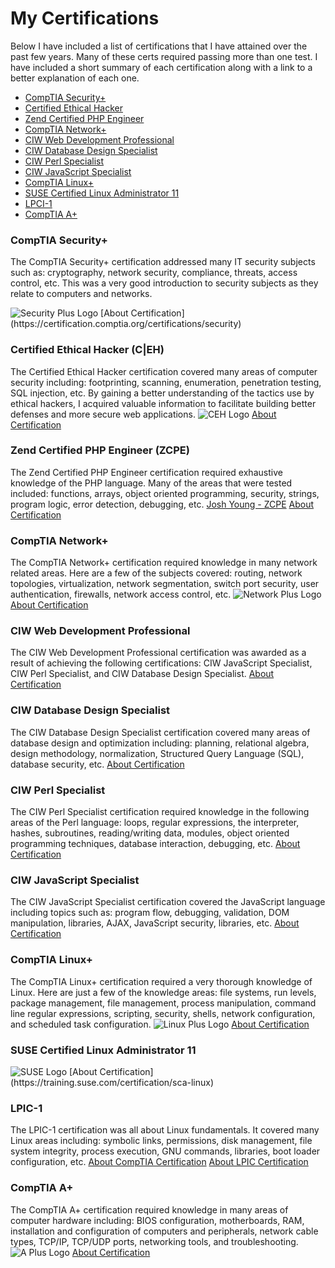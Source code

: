 # My Certifications

Below I have included a list of certifications that I have attained over the past few years.
Many of these certs required passing more than one test. I have included a short summary of each certification along with a link to a better explanation of each one.

* <a href='#security'>CompTIA Security+</a>
* <a href='#ceh'>Certified Ethical Hacker</a>
* <a href='#pce'>Zend Certified PHP Engineer</a>
* <a href='#network'>CompTIA Network+</a>
* <a href='#professional'>CIW Web Development Professional</a>
* <a href='#database'>CIW Database Design Specialist</a>
* <a href='#perl'>CIW Perl Specialist</a>
* <a href='#javascript'>CIW JavaScript Specialist</a>
* <a href='#linux'>CompTIA Linux+</a>
* <a href='#suse'>SUSE Certified Linux Administrator 11</a>
* <a href='#lpci'>LPCI-1</a>
* <a href='#aplus'>CompTIA A+</a>

### <a name='security'></a>CompTIA Security+

The CompTIA Security+ certification addressed many IT security subjects such as: cryptography, network security, compliance, threats, access control, etc. This was a very good introduction to security subjects as they relate to computers and networks.

<img className='cert-logo' alt='Security Plus Logo' src='certs/resized/SecurityPlus_Logo_Certified_CE.png' />
[About Certification](https://certification.comptia.org/certifications/security)

### <a name='ceh'></a>Certified Ethical Hacker (C|EH)
The Certified Ethical Hacker certification covered many areas of computer security including: footprinting, scanning, enumeration, penetration testing, SQL injection, etc. By gaining a better understanding of the tactics use by ethical hackers, I acquired valuable information to facilitate building better defenses and more secure web applications.
<img className='cert-logo' alt='CEH Logo' src='images/certs/resized/CEH_logo.gif' />
[About Certification](https://www.eccouncil.org/Certification/certified-ethical-hacker)

### <a name='pce'></a>Zend Certified PHP Engineer (ZCPE)
The Zend Certified PHP Engineer certification required exhaustive knowledge of the PHP language. Many of the areas that were tested included: functions, arrays, object oriented programming, security, strings, program logic, error detection, debugging, etc.
[Josh Young - ZCPE](https://www.zend.com/en/yellow-pages/ZEND024785)
[About Certification](https://www.zend.com/en/services/certification/php-certification)

### <a name='network'></a>CompTIA Network+
The CompTIA Network+ certification required knowledge in many network related areas. Here are a few of the subjects covered: routing, network topologies, virtualization, network segmentation, switch port security, user authentication, firewalls, network access control, etc.
<img className='cert-logo' alt='Network Plus Logo' src='img/certs/resized/NetworkPlus_Logo_Certified_CE.png' />
[About Certification](https://certification.comptia.org/certifications/network)

### <a name='professional'></a>CIW Web Development Professional
The CIW Web Development Professional certification was awarded as a result of achieving the following certifications: CIW JavaScript Specialist, CIW Perl Specialist, and CIW Database Design Specialist.
[About Certification](http://www.ciwcertified.com/certifications/Web_Development_Series/development.php)

### <a name='database'></a>CIW Database Design Specialist
The CIW Database Design Specialist certification covered many areas of database design and optimization including: planning, relational algebra, design methodology, normalization, Structured Query Language (SQL), database security, etc.
[About Certification](http://www.ciwcertified.com/Certifications/Web_Development_Series/database_design.php)

### <a name='perl'></a>CIW Perl Specialist
The CIW Perl Specialist certification required knowledge in the following areas of the Perl language: loops, regular expressions, the interpreter, hashes, subroutines, reading/writing data, modules, object oriented programming techniques, database interaction, debugging, etc.
[About Certification](http://www.ciwcertified.com/Certifications/Web_Development_Series/perl.php)

### <a name='javascript'></a>CIW JavaScript Specialist
The CIW JavaScript Specialist certification covered the JavaScript language
including topics such as: program flow, debugging, validation, DOM manipulation, libraries, AJAX, JavaScript security, libraries, etc.
[About Certification](http://www.ciwcertified.com/Certifications/Web_Development_Series/javascript.php)

### <a name='linux'></a>CompTIA Linux+
The CompTIA Linux+ certification required a very thorough knowledge of Linux. Here are just a few of the knowledge areas: file systems, run levels, package management, file management, process manipulation, command line regular expressions, scripting, security, shells, network configuration, and scheduled task configuration.
<img className='cert-logo' alt='Linux Plus Logo' src='img/certs/resized/LinuxPlus_Logo_Certified.png' />
[About Certification](https://certification.comptia.org/certifications/linux)

### <a name='suse'></a>SUSE Certified Linux Administrator 11
<img className='cert-logo' alt='SUSE Logo' src='img/certs/resized/cert_linux_admin_11.png' />
[About Certification](https://training.suse.com/certification/sca-linux)

### <a name='lpci'></a>LPIC-1
The LPIC-1 certification was all about Linux fundamentals. It covered many Linux areas including: symbolic links, permissions, disk management, file system integrity, process execution, GNU commands, libraries, boot loader configuration, etc.
[About CompTIA Certification](https://certification.comptia.org/certifications/linux)
[About LPIC Certification](https://www.lpi.org/certification/get-certified-lpi/lpic-1-linux-server-professional)

### <a name='aplus'></a>CompTIA A+
The CompTIA A+ certification required knowledge in many areas of computer hardware including: BIOS configuration, motherboards, RAM, installation and configuration of computers and peripherals, network cable types, TCP/IP, TCP/UDP ports, networking tools, and troubleshooting.
<img className='cert-logo' alt='A Plus Logo' src='img/certs/resized/APlus_Logo_Certified_CE.png' />
[About Certification](https://certification.comptia.org/certifications/a)
